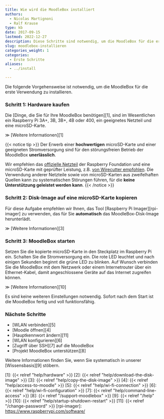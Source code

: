 ```yaml
---
title: Wie wird die MoodleBox installiert
authors:
  - Nicolas Martignoni
  - Ralf Krause
type: kb
date: 2017-09-15
lastmod: 2022-12-27
description: Diese Schritte sind notwendig, um die MoodleBox für die erste Verwendung zu installieren
slug: moodlebox-installieren
categories_weight: 1
categories:
  - Erste Schritte
aliases:
  - ../install

---
```

Die folgende Vorgehensweise ist notwendig, um die MoodleBox für die erste Verwendung zu installieren.

### Schritt 1: Hardware kaufen

Die [Dinge, die Sie für Ihre MoodleBox benötigen][1], sind im Wesentlichen ein Raspberry Pi 3A+, 3B, 3B+, 4B oder 400, ein geeignetes Netzteil und eine microSD-Karte.

&Gt; [Weitere Informationen][1]

{{< notice tip >}}
Der Erwerb einer __hochwertigen__ microSD-Karte und einer geeigneten Stromversorgung sind für den störungsfreien Betrieb der MoodleBox __unerlässlich__.

Wir empfehlen das [offizielle Netzteil](https://www.raspberrypi.org/products/raspberry-pi-universal-power-supply/) der Raspberry Foundation und eine microSD-Karte mit geprüfter Leistung, z.B. [von Wirecutter empfohlen](https://thewirecutter.com/reviews/best-microsd-card/). Die Verwendung anderer Netzteile sowie von microSD-Karten aus zweifelhaften Quellen kann zu systematischen Störungen führen, für die __keine Unterstützung geleistet werden kann__.
{{< /notice >}}

### Schritt 2: Disk-Image auf eine microSD-Karte kopieren

Für diese Aufgabe empfehlen wir Ihnen, das Tool [Raspberry Pi Imager][rpi-imager] zu verwenden, das für Sie __automatisch__ das MoodleBox-Disk-Image herunterlädt.

&Gt; [Weitere Informationen][3]

### Schritt 3: MoodleBox starten

Setzen Sie die kopierte microSD-Karte in den Steckplatz im Raspberry Pi ein. Schalten Sie die Stromversorgung ein. Die rote LED leuchtet und nach einigen Sekunden beginnt die grüne LED zu blinken. Auf Wunsch verbinden Sie die MoodleBox mit dem Netzwerk oder einem Internetrouter über ein Ethernet-Kabel, damit angeschlossene Geräte auf das Internet zugreifen können.

&Gt; [Weitere Informationen][10]

Es sind keine weiteren Einstellungen notwendig. Sofort nach dem Start ist die MoodleBox fertig und voll funktionsfähig.

### Nächste Schritte

  * [WLAN verbinden][5]
  * [Moodle öffnen][4]
  * [Hauptkennwort ändern][11]
  * [WLAN konfigurieren][6]
  * [Zugriff über SSH][7] auf die MoodleBox
  * [Projekt MoodleBox unterstützen][8]

Weitere Informationen finden Sie, wenn Sie systematisch in unserer [Wissensbasis][9] stöbern.

 [1]: {{< relref "help/hardware" >}}
 [2]: {{< relref "help/download-the-disk-image" >}}
 [3]: {{< relref "help/copy-the-disk-image" >}}
 [4]: {{< relref "help/access-to-moodle" >}}
 [5]: {{< relref "help/wi-fi-connection" >}}
 [6]: {{< relref "help/wi-fi-configuration" >}}
 [7]: {{< relref "help/command-line-access" >}}
 [8]: {{< relref "/support-moodlebox" >}}
 [9]: {{< relref "/help" >}}
 [10]: {{< relref "help/startup-shutdown-restart" >}}
 [11]: {{< relref "/change-password" >}}
 [rpi-imager]: https://www.raspberrypi.com/software/

